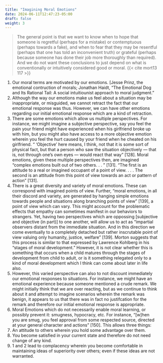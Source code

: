 ```yaml
---
title: "Imagining Moral Emotions"
date: 2024-06-11T12:47:23-05:00
draft: false
weight: 3
---
```


> The general point is that we want to know when to hope that someone is regretful (perhaps for a mistake) or contemptuous (perhaps towards a fake), and when to fear that they may be resentful (perhaps that one has told an inconvenient truth) or grateful (perhaps because someone has done their job more thoroughly than required). And we do not want these conclusions to just depend on what is conventionally or intuitively considered good or moral. {{< cite mort13 117 >}}

1. Our moral terms are motivated by our emotions. [Jesse Prinz, the emotional contruction of morals;
Jonathan Haidt, “The Emotional Dog and Its Rational Tail: A social intuitiounist approach to moral
judgment.”
2. Although the way our emotions make us feel about a situation may be inappropriate, or misguided, we
cannot retract the fact that our emotional response was thus. However, we can have other emotions
regarding our initial emotional response which are a kind of retraction.
3. There are some emotions which allow us multiple perspectives. For instance, we might imagine a
subjective perspective, say you feel the pain your friend might have experienced when his girlfriend
broke up with him, but you might also have access to a more objective emotion wherein you feel the
hurt caused by your friend when he cheated on his girlfriend. “ ‘Objective’ here means, I think, not
that it is some sort of physical fact, but that a person who saw the situation objectively — that is,
not through one’s own eyes — would react that way” [128]. Moral emotions, given these multiple
perspectives then, are imagined “complex emotions built out of two others. . . ” [131]. “The first is an
attitude to a real or imagined occupant of a point of view. . . . The second is an attitude from this
point of view towards an act or pattern of action” [131].
4. There is a great diversity and variety of moral emotions. These can correspond with imagined points
of view. Further, “moral emotions, in all their discord and variety, are generated by hanging simple
emotions towards people and situations along branching points of view” [139], a point of view which
can vary. This might account for the problematic effects that empathy can sometimes manifest in our
behaviors to strangers. Yet, having two perspectives which are oppossing [subjective and objective (in
part)] to one another, will allow us to act as “impartial observers distant from the immediate situation.
And in this direction we come eventually to a completely detached but rather inscrutable point of
view valuing only humanity, justice, welfare” [139]. Morton suggests that this process is similar to that
expressed by Lawrence Kohlberg in his “stages of moral development.” However, it is not clear whether
this is something that occurs when a child matures through the stages of development from child to adult, or is it something relegated only to a kind of moral development which I think can come about
later in life also.
5. However, this varied perspective can also to not discount immediately our emotional responses to
situations. For instance, we might have an emotional experience because someone mentioned a crude
remark. We might initially think that we are over reacting, but as we continue to think about it and
attempt to imagine scenarios wherein the remark was benign, it appears to us that there was in fact no
justifcation for the remark and therefore our initial emotional response is appropriate.
6. Moral Emotions which do not necessarily enable moral learning, or possibly prevent it: smugness,
hypocracy, etc. For instance, “[w]hen you are smug, you feel approval from some respected source,
directed at your general character and actions” [150]. This allows three things:
7. An attitude to others wherein you hold some advantage over them.
8. You become satisfied in your current state and therefore do not need change of any kind.
9. 1 and 2 lead to complacency wherein you become comfortable in maintaining ideas of superiority
over others; even if these ideas are not warranted.

